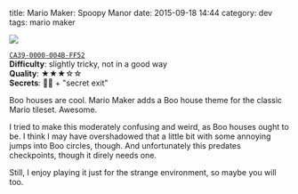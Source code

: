 title: Mario Maker: Spoopy Manor
date: 2015-09-18 14:44
category: dev
tags: mario maker

<div class="prose-full-illustration">
<img src="/dev/media/mario-maker/spoopy-manor.jpg">
</div>

[`CA39-0000-004B-FF52`](https://supermariomakerbookmark.nintendo.net/courses/CA39-0000-004B-FF52)  
**Difficulty**: slightly tricky, not in a good way  
**Quality**: ★★★☆☆  
**Secrets**: 🍄🍄 + "secret exit"

Boo houses are cool.  Mario Maker adds a Boo house theme for the classic Mario tileset.  Awesome.

I tried to make this moderately confusing and weird, as Boo houses ought to be.  I think I may have overshadowed that a little bit with some annoying jumps into Boo circles, though.  And unfortunately this predates checkpoints, though it direly needs one.

Still, I enjoy playing it just for the strange environment, so maybe you will too.
